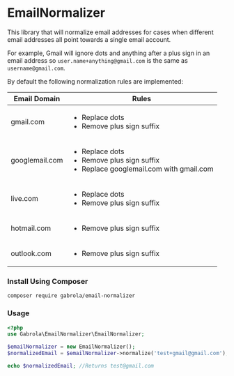 # EmailNormalizer
This library that will normalize email addresses for cases when different email addresses all point towards a single email account.

For example, Gmail will ignore dots and anything after a plus sign in an email address so `user.name+anything@gmail.com` is the same as `username@gmail.com`.

By default the following normalization rules are implemented:

| Email Domain   | Rules                                                                                                        |
|----------------|--------------------------------------------------------------------------------------------------------------|
| gmail.com      | <ul><li>Replace dots</li><li>Remove plus sign suffix</li></ul>                                               |
| googlemail.com | <ul><li>Replace dots</li><li>Remove plus sign suffix</li><li>Replace googlemail.com with gmail.com</li></ul> |
| live.com       | <ul><li>Replace dots</li><li>Remove plus sign suffix</li></ul>                                               |
| hotmail.com    | <ul><li>Remove plus sign suffix</li></ul>                                                                    |
| outlook.com    | <ul><li>Remove plus sign suffix</li></ul>                                                                    |

### Install Using Composer
```shell script
composer require gabrola/email-normalizer
```

### Usage
```php
<?php
use Gabrola\EmailNormalizer\EmailNormalizer;

$emailNormalizer = new EmailNormalizer();
$normalizedEmail = $emailNormalizer->normalize('test+gmail@gmail.com');

echo $normalizedEmail; //Returns test@gmail.com
```